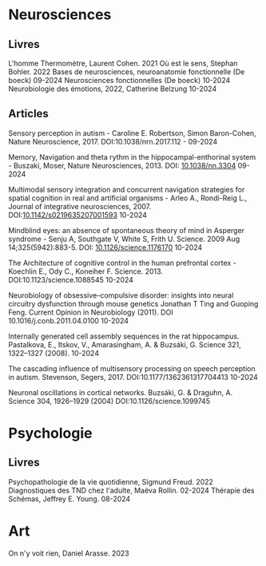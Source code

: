 # Neurosciences

## Livres
L'homme Thermomètre, Laurent Cohen. 2021
Où est le sens, Stephan Bohler. 2022
Bases de neurosciences, neuroanatomie fonctionnelle (De boeck) 09-2024
Neurosciences fonctionnelles (De boeck) 10-2024
Neurobiologie des émotions, 2022, Catherine Belzung 10-2024 

## Articles
Sensory perception in autism - Caroline E. Robertson, Simon Baron-Cohen, Nature Neuroscience, 2017. DOI:10.1038/nrn.2017.112 - 09-2024 

Memory, Navigation and theta rythm in the hippocampal-enthorinal system - Buszaki, Moser,  Nature Neurosciences, 2013. DOI: [10.1038/nn.3304](https://doi.org/10.1038/nn.3304) 09-2024

Multimodal sensory integration and concurrent navigation strategies for spatial cognition in real and artificial organisms - Arleo A., Rondi-Reig L., Journal of integrative neurosciences, 2007.  DOI:[10.1142/s0219635207001593](https://doi.org/10.1142/s0219635207001593) 10-2024

Mindblind eyes: an absence of spontaneous theory of mind in Asperger syndrome - Senju A, Southgate V, White S, Frith U.  Science. 2009 Aug 14;325(5942):883-5. DOI: [10.1126/science.1176170](https://doi.org/10.1126/science.1176170) 10-2024

The Architecture of cognitive control in the human prefrontal cortex - Koechlin E., Ody C., Koneiher F. Science. 2013. DOI:10.1123/science.1088545 10-2024

Neurobiology of obsessive–compulsive disorder: insights into neural circuitry dysfunction through mouse genetics Jonathan T Ting and Guoping Feng. Current Opinion in Neurobiology (2011). DOI 10.1016/j.conb.2011.04.0100 10-2024

Internally generated cell assembly sequences in the rat hippocampus. Pastalkova, E., Itskov, V., Amarasingham, A. & Buzsáki, G.  Science 321, 1322–1327 (2008). 10-2024

The cascading influence of multisensory processing on speech perception in autism. Stevenson, Segers, 2017. DOI:10.1177/1362361317704413 10-2024 

Neuronal oscillations in cortical networks. Buzsáki, G. & Draguhn, A.  Science 304, 1926–1929 (2004) DOI:10.1126/science.1099745
# Psychologie

## Livres
Psychopathologie de la vie quotidienne, Sigmund Freud. 2022
Diagnostiques des TND chez l'adulte, Maëva Rollin. 02-2024
Thérapie des Schémas, Jeffrey E. Young. 08-2024

# Art

On n'y voit rien, Daniel Arasse. 2023